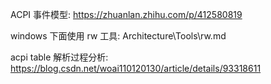 
ACPI 事件模型: https://zhuanlan.zhihu.com/p/412580819

windows 下面使用 rw 工具: Architecture\Tools\rw.md

acpi table 解析过程分析: https://blog.csdn.net/woai110120130/article/details/93318611

